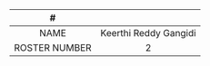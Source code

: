 | #        |                              |
|:--------:|:--------------------:            |
|   NAME              |    Keerthi Reddy Gangidi         |
|   ROSTER NUMBER     |    2                             |
